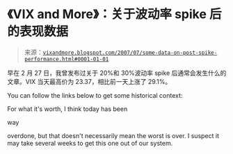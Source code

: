 <!--yml

分类：未分类

date: 2024-05-18 19:05:29

-->

# 《VIX and More》：关于波动率 spike 后的表现数据

> 来源：[`vixandmore.blogspot.com/2007/07/some-data-on-post-spike-performance.html#0001-01-01`](http://vixandmore.blogspot.com/2007/07/some-data-on-post-spike-performance.html#0001-01-01)

早在 2 月 27 日，我曾发布过关于 20%和 30%波动率 spike 后通常会发生什么的文章。VIX 当天最高价为 23.37，相比前一天上涨了 29.1%。

You can follow the links below to get some historical context:

For what it's worth, I think today has been

way

overdone, but that doesn't necessarily mean the worst is over. I suspect it may take several weeks to get this one out of our system.

